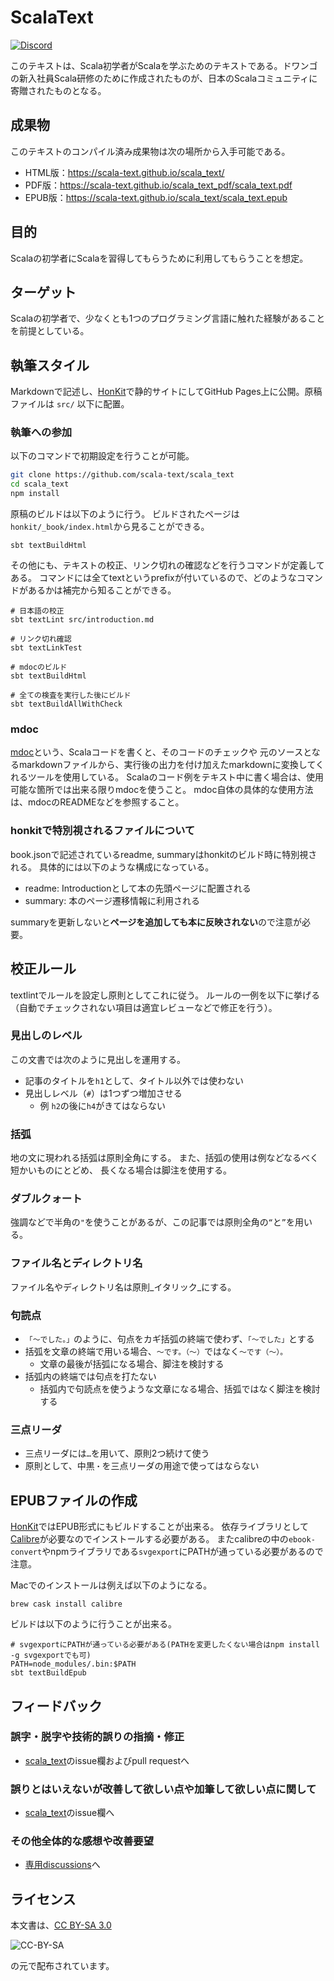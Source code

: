 
# ScalaText
[![Discord](https://img.shields.io/badge/chat-on%20disord-darkslateblue.svg?logo=discord)](https://discord.gg/KHjnS5kQ8M)

このテキストは、Scala初学者がScalaを学ぶためのテキストである。ドワンゴの新入社員Scala研修のために作成されたものが、日本のScalaコミュニティに寄贈されたものとなる。

## 成果物

このテキストのコンパイル済み成果物は次の場所から入手可能である。

- HTML版：https://scala-text.github.io/scala_text/
- PDF版：https://scala-text.github.io/scala_text_pdf/scala_text.pdf
- EPUB版：https://scala-text.github.io/scala_text/scala_text.epub

## 目的

Scalaの初学者にScalaを習得してもらうために利用してもらうことを想定。

## ターゲット

Scalaの初学者で、少なくとも1つのプログラミング言語に触れた経験があることを前提としている。

## 執筆スタイル

Markdownで記述し、[HonKit](https://github.com/honkit/honkit)で静的サイトにしてGitHub Pages上に公開。原稿ファイルは `src/` 以下に配置。

### 執筆への参加

以下のコマンドで初期設定を行うことが可能。

```sh
git clone https://github.com/scala-text/scala_text
cd scala_text
npm install
```

原稿のビルドは以下のように行う。
ビルドされたページは`honkit/_book/index.html`から見ることができる。

```
sbt textBuildHtml
```

その他にも、テキストの校正、リンク切れの確認などを行うコマンドが定義してある。
コマンドには全てtextというprefixが付いているので、どのようなコマンドがあるかは補完から知ることができる。

```
# 日本語の校正
sbt textLint src/introduction.md

# リンク切れ確認
sbt textLinkTest

# mdocのビルド
sbt textBuildHtml

# 全ての検査を実行した後にビルド
sbt textBuildAllWithCheck
```

### mdoc

[mdoc](https://scalameta.org/mdoc/)という、Scalaコードを書くと、そのコードのチェックや
元のソースとなるmarkdownファイルから、実行後の出力を付け加えたmarkdownに変換してくれるツールを使用している。
Scalaのコード例をテキスト中に書く場合は、使用可能な箇所では出来る限りmdocを使うこと。
mdoc自体の具体的な使用方法は、mdocのREADMEなどを参照すること。

### honkitで特別視されるファイルについて

book.jsonで記述されているreadme, summaryはhonkitのビルド時に特別視される。
具体的には以下のような構成になっている。

- readme: Introductionとして本の先頭ページに配置される
- summary: 本のページ遷移情報に利用される

summaryを更新しないと**ページを追加しても本に反映されない**ので注意が必要。


## 校正ルール

textlintでルールを設定し原則としてこれに従う。
ルールの一例を以下に挙げる（自動でチェックされない項目は適宜レビューなどで修正を行う）。

### 見出しのレベル

この文書では次のように見出しを運用する。

- 記事のタイトルを`h1`として、タイトル以外では使わない
- 見出しレベル（`#`）は1つずつ増加させる
  - 例 `h2`の後に`h4`がきてはならない

### 括弧

地の文に現われる括弧は原則全角にする。
また、括弧の使用は例などなるべく短かいものにとどめ、
長くなる場合は脚注を使用する。

### ダブルクォート

強調などで半角の`"`を使うことがあるが、この記事では原則全角の`“`と`”`を用いる。

### ファイル名とディレクトリ名

ファイル名やディレクトリ名は原則_イタリック_にする。

### 句読点

- `「〜でした。」`のように、句点をカギ括弧の終端で使わず、`「〜でした」`とする
- 括弧を文章の終端で用いる場合、`〜です。（〜）`ではなく`〜です（〜）。`
  - 文章の最後が括弧になる場合、脚注を検討する
- 括弧内の終端では句点を打たない
  - 括弧内で句読点を使うような文章になる場合、括弧ではなく脚注を検討する

### 三点リーダ

- 三点リーダには`…`を用いて、原則2つ続けて使う
- 原則として、中黒`・`を三点リーダの用途で使ってはならない

## EPUBファイルの作成

[HonKit](https://github.com/honkit/honkit)ではEPUB形式にもビルドすることが出来る。
依存ライブラリとして[Calibre](https://calibre-ebook.com/)が必要なのでインストールする必要がある。
またcalibreの中の`ebook-convert`やnpmライブラリである`svgexport`にPATHが通っている必要があるので注意。

Macでのインストールは例えば以下のようになる。

```
brew cask install calibre
```

ビルドは以下のように行うことが出来る。

```
# svgexportにPATHが通っている必要がある(PATHを変更したくない場合はnpm install -g svgexportでも可)
PATH=node_modules/.bin:$PATH
sbt textBuildEpub
```

## フィードバック

### 誤字・脱字や技術的誤りの指摘・修正
- [scala_text](https://github.com/scala-text/scala_text)のissue欄およびpull requestへ 
  
### 誤りとはいえないが改善して欲しい点や加筆して欲しい点に関して
- [scala_text](https://github.com/scala-text/scala_text)のissue欄へ

### その他全体的な感想や改善要望
- [専用discussions](https://github.com/scala-text/scala_text/discussions/235)へ

## ライセンス

本文書は、[CC BY-SA 3.0](https://creativecommons.org/licenses/by-sa/3.0/deed.ja)

![CC-BY-SA](https://licensebuttons.net/l/by-sa/3.0/88x31.png)

の元で配布されています。